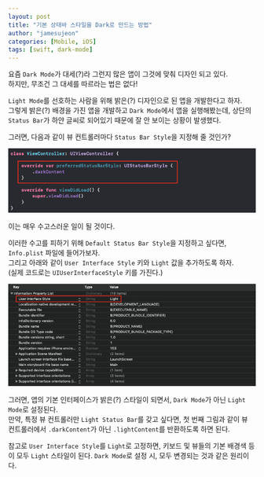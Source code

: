 ```yaml
---
layout: post
title: "기본 상태바 스타일을 Dark로 만드는 방법"
author: "jamesujeon"
categories: [Mobile, iOS]
tags: [swift, dark-mode]
---
```


요즘 `Dark Mode`가 대세(?)라 그런지 많은 앱이 그것에 맞춰 디자인 되고 있다.  
하지만, 무조건 그 대세를 따르라는 법은 없다!

`Light Mode`를 선호하는 사람을 위해 밝은(?) 디자인으로 된 앱을 개발한다고 하자.  
그렇게 밝은(?) 배경을 가진 앱을 개발하고 `Dark Mode`에서 앱을 실행해봤는데,
상단의 `Status Bar`가 하얀 글씨로 되어있기 때문에 잘 안 보이는 상황이 발생했다.

그러면, 다음과 같이 뷰 컨트롤러마다 `Status Bar Style`을 지정해 줄 것인가?

![Figure 1](assets/figure_1.png)

이는 매우 수고스러운 일이 될 것이다.

이러한 수고를 피하기 위해 `Default Status Bar Style`을 지정하고 싶다면, `Info.plist` 파일에 들어가보자.  
그리고 아래와 같이 `User Interface Style` 키와 `Light` 값을 추가하도록 하자.  
(실제 코드로는 `UIUserInterfaceStyle` 키를 가진다.)

![Figure 2](assets/figure_2.png)

그러면, 앱의 기본 인터페이스가 밝은(?) 스타일이 되면서, `Dark Mode`가 아닌 `Light Mode`로 설정된다.  
만약, 특정 뷰 컨트롤러만 `Light Status Bar`를 갖고 싶다면,
첫 번째 그림과 같이 뷰 컨트롤러에서 `.darkContent`가 아닌 `.lightContent`를 반환하도록 하면 된다.

참고로 `User Interface Style`를 `Light`로 고정하면, 키보드 및 뷰들의 기본 배경색 등이 모두 `Light` 스타일이 된다.
`Dark Mode`로 설정 시, 모두 변경되는 것과 같은 원리이다.
